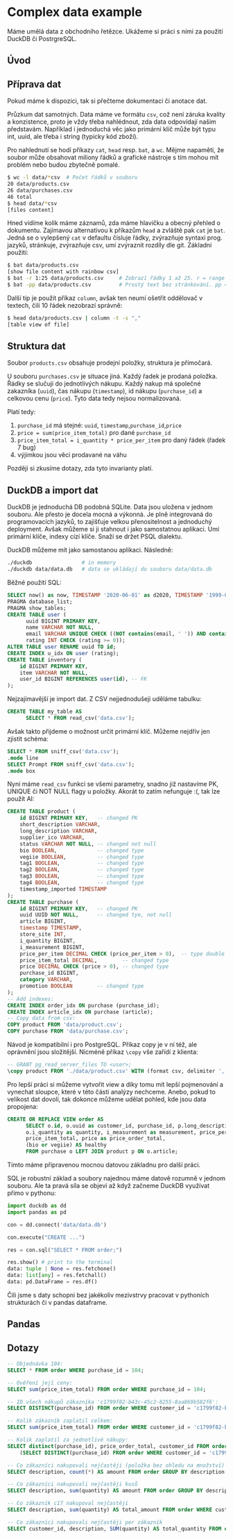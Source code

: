 # Complex data example

Máme umělá data z obchodního řetězce. Ukážeme si práci s nimi za použití DuckDB či PostrgreSQL.

## Úvod

## Příprava dat

Pokud máme k dispozici, tak si přečteme dokumentaci či anotace dat. 

Průzkum dat samotných. Data máme ve formátu `csv`, což není záruka kvality a konzistence,
proto je vždy třeba nahlédnout, zda data odpovídají našim představám. Například i jednoduchá věc
jako primární klíč může být typu int, uuid, ale třeba i string (typicky kód zboží).

Pro nahlednutí se hodí příkazy `cat`, `head` resp. `bat`,  a `wc`. Mějme napaměti, že soubor může
obsahovat miliony řádků a grafické nástroje s tím mohou mít problém nebo budou zbytečně pomalé.

```bash
$ wc -l data/*csv  # Počet řádků v souboru
20 data/products.csv
26 data/purchases.csv
46 total
$ head data/*csv
[files content]
```

Hned vidíme kolik máme záznamů, zda máme hlavičku a obecný přehled o dokumentu. 
Zajímavou alternativou k příkazům `head` a zvláště pak `cat` je `bat`. Jedná se
o vylepšený `cat` v defaultu čísluje řádky, zvýrazňuje syntaxi prog. jazyků, stránkuje, 
zvýrazňuje csv, umí zvýraznit rozdíly dle git. Základní použití:

```bash
$ bat data/products.csv
[show file content with rainbow csv]
$ bat -r 1:25 data/products.csv     # Zobrazí řádky 1 až 25. r = range
$ bat -pp data/products.csv         # Prostý text bez stránkování. pp = plain, pagination
```

Další tip je použít příkaz `column`, avšak ten neumí ošetřit oddělovač v textech, čili 10 řádek
nezobrazí správně:

```bash
$ head data/products.csv | column -t -s ","
[table view of file]
```

## Struktura dat

Soubor `products.csv` obsahuje prodejní položky, struktura je přímočará. 

U souboru `purchases.csv` je situace jiná. Každý řadek je prodaná položka.
Řádky se slučují do jednotlivých nákupu. Každý nakup má společné zakazníka (`uuid`),
čas nákupu (`timestamp`), id nákupu (`purchase_id`) a celkovou cenu (`price`).
Tyto data tedy nejsou normalizovaná.

Platí tedy:

1. `purchase_id` má stejné: `uuid`, `timestamp`,`purchase_id`,`price` 
2. `price = sum(price_item_total)` pro dané `purchase_id`
3. `price_item_total = i_quantity * price_per_item` pro daný řádek (řadek 7 bug)
4. výjimkou jsou věci prodavané na váhu

Později si zkusíme dotazy, zda tyto invarianty platí.

## DuckDB a import dat

DuckDB je jednoduchá DB podobná SQLite. Data jsou uložena v jednom souboru.
Ale přesto je docela mocná a výkonná. Je plně integrovaná do programovacích jazyků,
to zajišťuje velkou přenositelnost a jednoduchý deployment. Avšak můžeme si ji 
stahnout i jako samostatnou aplikaci. Umí primární klíče, indexy cízí klíče.
Snaží se držet PSQL dialektu.

DuckDB můžeme mít jako samostanou aplikaci. Následně:

```bash
./duckdb                # in memory
./duckdb data/data.db   # data se ukládají do souboru data/data.db
```

Běžné použití SQL:
```sql
SELECT now() as now, TIMESTAMP '2020-06-01' as d2020, TIMESTAMP '1999-01-01' as d1999, now > d2020, d2020 BETWEEN d1999 AND now;
PRAGMA database_list;
PRAGMA show_tables;
CREATE TABLE user (
      uuid BIGINT PRIMARY KEY,
      name VARCHAR NOT NULL,
      email VARCHAR UNIQUE CHECK ((NOT contains(email, ' ')) AND contains(email, '@')),
      rating INT CHECK (rating >= 0));
ALTER TABLE user RENAME uuid TO id; 
CREATE INDEX u_idx ON user (rating);
CREATE TABLE inventory (
    id BIGINT PRIMARY KEY,
    item VARCHAR NOT NULL,
    user_id BIGINT REFERENCES user(id), -- FK
);
```

Nejzajímavější je import dat. Z CSV nejjednodušeji uděláme tabulku:

```sql
CREATE TABLE my_table AS 
      SELECT * FROM read_csv('data.csv');
```

Avšak takto přijdeme o možnost určit primární klíč. Můžeme nejdřív jen zjistit schéma:

```sql
SELECT * FROM sniff_csv('data.csv');
.mode line
SELECT Prompt FROM sniff_csv('data.csv');
.mode box
```

Nyní máme `read_csv` funkci se všemi parametry, snadno již nastavíme PK, UNIQUE či NOT NULL flagy u položky. Akorát to zatím nefunguje :(, tak lze použít AI:

```sql
CREATE TABLE product (
    id BIGINT PRIMARY KEY,   -- changed PK
    short_description VARCHAR,
    long_description VARCHAR,
    supplier_ico VARCHAR,
    status VARCHAR NOT NULL, -- changed not null
    bio BOOLEAN,             -- changed type
    vegiie BOOLEAN,          -- changed type
    tag1 BOOLEAN,            -- changed type
    tag2 BOOLEAN,            -- changed type
    tag3 BOOLEAN,            -- changed type
    tag4 BOOLEAN,            -- changed type
    timestamp_imported TIMESTAMP
);
CREATE TABLE purchase (
    id BIGINT PRIMARY KEY,   -- changed PK
    uuid UUID NOT NULL,      -- changed tye, not null
    article BIGINT,
    timestamp TIMESTAMP,
    store_site INT,
    i_quantity BIGINT,
    i_measurement BIGINT,
    price_per_item DECIMAL CHECK (price_per_item > 0),  -- type double does not exists in PGSQL
    price_item_total DECIMAL,        -- changed type
    price DECIMAL CHECK (price > 0), -- changed type
    purchase_id BIGINT,
    category VARCHAR,
    promotion BOOLEAN        -- changed type
);
-- Add indexes:
CREATE INDEX order_idx ON purchase (purchase_id);
CREATE INDEX article_idx ON purchase (article);
-- Copy data from csv:
COPY product FROM 'data/product.csv';
COPY purchase FROM 'data/purchase.csv';
```

Návod je kompatibilní i pro PostgreSQL. Příkaz copy je v ní též, ale oprávnění jsou složitější. Nicméně příkaz `\copy` vše zařídí z klienta:
```sql
-- GRANT pg_read_server_files TO <user>;
\copy product FROM './data/product.csv' WITH (format csv, delimiter ',', header);
```

Pro lepší práci si můžeme vytvořit view a díky tomu mít lepší pojmenování a vynechat sloupce, které v této části analýzy nechceme. Anebo, pokud to velikost dat dovolí, tak dokonce můžeme udělat pohled, kde jsou data propojena:

```sql 
CREATE OR REPLACE VIEW order AS
      SELECT o.id, o.uuid as customer_id, purchase_id, p.long_description as description,
      o.i_quantity as quantity, i_measurement as measurement, price_per_item,
      price_item_total, price as price_order_total,
      (bio or vegiie) AS healthy
      FROM purchase o LEFT JOIN product p ON o.article;
```

Tímto máme připravenou mocnou datovou základnu pro další práci.

SQL je robustní základ a soubory najednou máme datově rozumně v jednom souboru.
Ale ta pravá síla se objeví až když začneme DuckDB využívat přímo v pythonu:

```python
import duckdb as dd
import pandas as pd

con = dd.connect('data/data.db')

con.execute("CREATE ...") 

res = con.sql("SELECT * FROM order;")

res.show() # print to the terminal
data: tuple | None = res.fetchone()
data: list[any] = res.fetchall()
data: pd.DataFrame = res.df()
```

Čili jsme s daty schopni bez jakékoliv mezivstrvy pracovat v pythoních strukturách či v pandas dataframe.

## Pandas

## Dotazy

```sql
-- Objednávka 104:
SELECT * FROM order WHERE purchase_id = 104;

-- Ověření její ceny:
SELECT sum(price_item_total) FROM order WHERE purchase_id = 104;

-- ID všech nákupů zákazníka 'c1799f82-b43c-45c2-8255-8aa869b582f6':
SELECT DISTINCT(purchase_id) FROM order WHERE customer_id = 'c1799f82-b43c-45c2-8255-8aa869b582f6';

-- Kolik zákazník zaplatil celkem:
SELECT sum(price_item_total) FROM order WHERE customer_id = 'c1799f82-b43c-45c2-8255-8aa869b582f6';

-- Kolik zaplatil za jednotlivé nákupy:
SELECT distinct(purchase_id), price_order_total, customer_id FROM order WHERE purchase_id IN 
    (SELECT DISTINCT(purchase_id) FROM order WHERE customer_id = 'c1799f82-b43c-45c2-8255-8aa869b582f6');

-- Co zákazníci nakupovali nejčastěji (položka bez ohledu na množství)
SELECT description, count(*) AS amount FROM order GROUP BY description ORDER BY number desc;

-- Co zákazníci nakupovali nejčastěji kusů
SELECT description, sum(quantity) AS amount FROM order GROUP BY description ORDER BY number desc;

-- Co zákazník c17 nakupoval nejčastěji
SELECT description, sum(quantity) AS total_amount FROM order WHERE customer_id = 'c1799f82-b43c-45c2-8255-8aa869b582f6' GROUP BY description ORDER BY total_amount DESC;

-- Co zákazníci nakupovali nejčastěji per zákazník
SELECT customer_id, description, SUM(quantity) AS total_quantity FROM order GROUP BY customer_id, description ORDER BY customer_id, total_quantity DESC;
```

